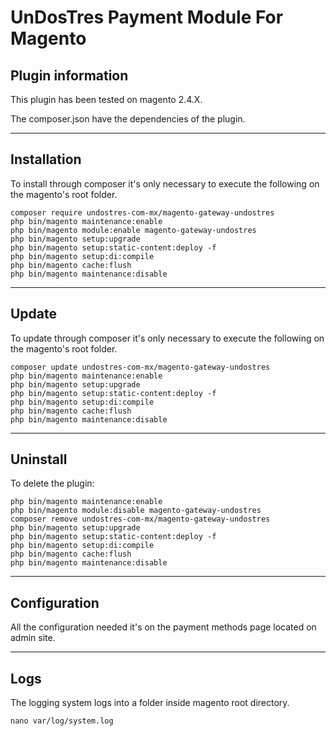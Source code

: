 # UnDosTres Payment Module For Magento

## Plugin information

This plugin has been tested on magento 2.4.X.

The composer.json have the dependencies of the plugin.

---

## Installation

To install through composer it's only necessary to execute the following on the magento's root folder.

```
composer require undostres-com-mx/magento-gateway-undostres
php bin/magento maintenance:enable 
php bin/magento module:enable magento-gateway-undostres
php bin/magento setup:upgrade
php bin/magento setup:static-content:deploy -f
php bin/magento setup:di:compile
php bin/magento cache:flush
php bin/magento maintenance:disable
``` 

---

## Update

To update through composer it's only necessary to execute the following on the magento's root folder.

```
composer update undostres-com-mx/magento-gateway-undostres
php bin/magento maintenance:enable
php bin/magento setup:upgrade
php bin/magento setup:static-content:deploy -f
php bin/magento setup:di:compile
php bin/magento cache:flush
php bin/magento maintenance:disable
``` 

---

## Uninstall

To delete the plugin:

```
php bin/magento maintenance:enable
php bin/magento module:disable magento-gateway-undostres
composer remove undostres-com-mx/magento-gateway-undostres
php bin/magento setup:upgrade
php bin/magento setup:static-content:deploy -f
php bin/magento setup:di:compile
php bin/magento cache:flush
php bin/magento maintenance:disable
``` 

---

## Configuration

All the configuration needed it's on the payment methods page located on admin site.

---

## Logs

The logging system logs into a folder inside magento root directory.

```
nano var/log/system.log
``` 
